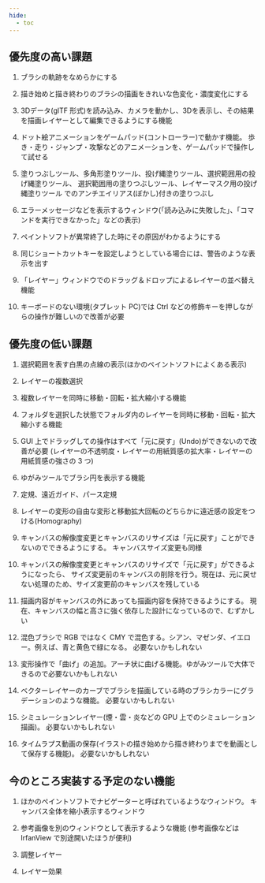 ```yaml
---
hide:
  - toc
---
```


## 優先度の高い課題

1. ブラシの軌跡をなめらかにする

1. 描き始めと描き終わりのブラシの描画をきれいな色変化・濃度変化にする

1. 3Dデータ(glTF 形式)を読み込み、カメラを動かし、3Dを表示し、その結果を描画レイヤーとして編集できるようにする機能

1. ドット絵アニメーションをゲームパッド(コントローラー)で動かす機能。
歩き・走り・ジャンプ・攻撃などのアニメーションを、ゲームパッドで操作して試せる

1. 塗りつぶしツール、多角形塗りツール、投げ縄塗りツール、選択範囲用の投げ縄塗りツール、
選択範囲用の塗りつぶしツール、レイヤーマスク用の投げ縄塗りツール でのアンチエイリアス(ぼかし)付きの塗りつぶし

1. エラーメッセージなどを表示するウィンドウ(「読み込みに失敗した」、「コマンドを実行できなかった」などの表示)

1. ペイントソフトが異常終了した時にその原因がわかるようにする

1. 同じショートカットキーを設定しようとしている場合には、警告のような表示を出す

1. 「レイヤー」ウィンドウでのドラッグ＆ドロップによるレイヤーの並べ替え機能

1. キーボードのない環境(タブレット PC)では Ctrl などの修飾キーを押しながらの操作が難しいので改善が必要


## 優先度の低い課題

1. 選択範囲を表す白黒の点線の表示(ほかのペイントソフトによくある表示)

1. レイヤーの複数選択

1. 複数レイヤーを同時に移動・回転・拡大縮小する機能

1. フォルダを選択した状態でフォルダ内のレイヤーを同時に移動・回転・拡大縮小する機能

1. GUI 上でドラッグしての操作はすべて「元に戻す」(Undo)ができないので改善が必要
(レイヤーの不透明度・レイヤーの用紙質感の拡大率・レイヤーの用紙質感の強さの 3 つ)

1. ゆがみツールでブラシ円を表示する機能

1. 定規、遠近ガイド、パース定規

1. レイヤーの変形の自由な変形と移動拡大回転のどちらかに遠近感の設定をつける(Homography)

1. キャンバスの解像度変更とキャンバスのリサイズは「元に戻す」ことができないのでできるようにする。
キャンバスサイズ変更も同様

1. キャンバスの解像度変更とキャンバスのリサイズで「元に戻す」ができるようになったら、
サイズ変更前のキャンバスの削除を行う。現在は、元に戻せない処理のため、サイズ変更前のキャンバスを残している

1. 描画内容がキャンバスの外にあっても描画内容を保持できるようにする。
現在、キャンバスの幅と高さに強く依存した設計になっているので、むずかしい

1. 混色ブラシで RGB ではなく CMY で混色する。シアン、マゼンダ、イエロー。例えば、青と黄色で緑になる。
必要ないかもしれない

1. 変形操作で「曲げ」の追加。アーチ状に曲げる機能。ゆがみツールで大体できるので必要ないかもしれない

1. ベクターレイヤーのカーブでブラシを描画している時のブラシカラーにグラデーションのような機能。
必要ないかもしれない

1. シミュレーションレイヤー(煙・雲・炎などの GPU 上でのシミュレーション描画)。
必要ないかもしれない

1. タイムラプス動画の保存(イラストの描き始めから描き終わりまでを動画として保存する機能)。
必要ないかもしれない


## 今のところ実装する予定のない機能

1. ほかのペイントソフトでナビゲーターと呼ばれているようなウィンドウ。
キャンバス全体を縮小表示するウィンドウ

1. 参考画像を別のウィンドウとして表示するような機能
(参考画像などは IrfanView で別途開いたほうが便利)

1. 調整レイヤー

1. レイヤー効果
